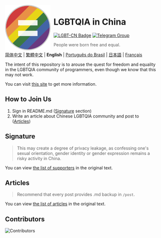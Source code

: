 <img width="150" height="150" align="left" style="float: left; margin: 0 10px 0 0;" alt="LGBT-CN logo" src="https://github.com/LGBT-CN/logo/raw/master/v2/logo.svg">

# LGBTQIA in China

[![LGBT-CN Badge](https://img.shields.io/badge/Support-LGBTQIA-FF0000?style=flat-square)](https://git.io/JfJiO)
[![Telegram Group](https://img.shields.io/badge/Telegram-LGBTCN-FFA500.svg?style=flat-square)](https://t.me/LGBTCN)
> People were born free and equal.

[简体中文](./../README.md) | [繁體中文](./zh-TW.md) | **English** | [Português do Brasil](./pt-BR.md) | [日本語](./ja-JP.md) | [Français](./fr.md)

The intent of this repository is to arouse the quest for freedom and equality in the LGBTQIA community of programmers, even though we know that this may not work.

You can visit [this site](https://lgbt-cn.org/page/en-GB.html) to get more information.

## How to Join Us

1. Sign in README.md ([Signature](../README.md#署名) section)
2. Write an article about Chinese LGBTQIA community and post to ([Articles](./README.md#文章))

## Signature

> This may create a degree of privacy leakage, as confessing one's sexual orientation, gender identity or gender expression remains a risky activity in China.

You can view [the list of supporters](../README.md#署名) in the original text.

## Articles

> Recommend that every post provides .md backup in `/post`.

You can view [the list of articles](../README.md#文章) in the original text.

## Contributors

![Contributors](https://contrib.rocks/image?repo=LGBT-CN/LGBTQIA-In-China)
